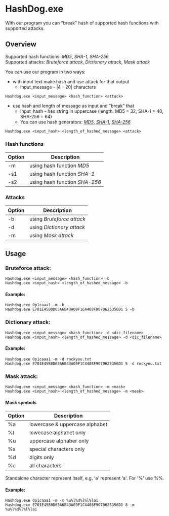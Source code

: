 # HashDog.exe

With our program you can "break" hash of supported hash functions with supported attacks.

## Overview
Supported hash functions: *MD5*, *SHA-1*, *SHA-256*\
Supported attacks: *Bruteforce attack*, *Dictionary attack*, *Mask attack*

You can use our program in two ways:
* with input text make hash and use attack for that output 
    - input_message - |4 - 20| characters
```
Hashdog.exe <input_message> <hash_function> <attack>
```
* use hash and length of message as input and "break" that
    - input_hash - hex string in uppercase (length: MD5 = 32, SHA-1 = 40, SHA-256 = 64)
    - You can use hash generators: [*MD5*](https://passwordsgenerator.net/md5-hash-generator/), [*SHA-1*](https://passwordsgenerator.net/sha1-hash-generator/), [*SHA-256*](https://passwordsgenerator.net/sha256-hash-generator/)
```
Hashdog.exe <input_hash> <length_of_hashed_message> <attack>
```

### Hash functions
| Option | Description |
| ------ | ----------- |
| -m   | using hash function *MD5* |
| -s1  | using hash function *SHA-1* |
| -s2  | using hash function *SHA-256* |

### Attacks
| Option | Description |
| ------ | ----------- |
| -b   | using *Bruteforce attack* |
| -d  | using *Dictionary attack* |
| -m  | using *Mask attack* |


## Usage

### Bruteforce attack:
```
Hashdog.exe <input_message> <hash_function> -b
Hashdog.exe <input_hash> <length_of_hashed_message> -b
```
#### Example:
```
Hashdog.exe Op1caaa1 -m -b
Hashdog.exe E701E45B0D65A6B43A09F1C4408F9070625356D1 5 -b
```

### Dictionary attack:
```
Hashdog.exe <input_message> <hash_function> -d <dic_filename>
Hashdog.exe <input_hash> <length_of_hashed_message> -d <dic_filename>
```
#### Example:
```
Hashdog.exe Op1caaa1 -m -d rockyou.txt
Hashdog.exe E701E45B0D65A6B43A09F1C4408F9070625356D1 5 -d rockyou.txt
```

### Mask attack:
```
Hashdog.exe <input_message> <hash_function> -m <mask>
Hashdog.exe <input_hash> <length_of_hashed_message> -m <mask>
```
#### Mask symbols

 Option | Description 
 ------ | ----------- 
 %a  | lowercase & uppercase alphabet 
 %l  | lowecase alphabet only 
 %u  | uppercase alphaber only 
 %s  | special characters only 
 %d  | digits only 
 %c  | all characters   
 
Standalone character represent itself, e.g. 'a' represent 'a'.
For '%' use %%.

#### Example:
```
Hashdog.exe Op1caaa1 -m -m %u%l%d%l%l%la1
Hashdog.exe E701E45B0D65A6B43A09F1C4408F9070625356D1 8 -m %u%l%d%l%l%la1
```
